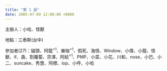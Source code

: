 ```yaml
---
title: "第 1 屆"
date: 2005-07-09 12:00:00 +0800
---
```


主辦人：小哈、怪獸

地點：三泰斯(台中)

參加者(27)：貓頭、阿龍<sup>+1</sup>、樂咖<sup>+1</sup>、假死、海怪、Window、小偉、小龍、怪獸、if、毳、割蘿蔔、宗澤、阿給<sup>+1</sup>、PMP、小菜、小花、川和、nose、小巴、小二、suncake、秀慧、阿標、iop、小呼、小哈